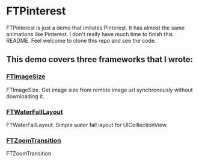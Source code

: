 # FTPinterest

FTPinterest is just a demo that imitates Pinterest. It has almost the same animations like Pinterest. I don't really have much time to finish this README. Feel welcome to clone this repo and see the code.

## This demo covers three frameworks that I wrote:

### [FTImageSize](https://github.com/liufengting/FTImageSize)

FTImageSize. Get image size from remote image url synchronously without downloading it.

### [FTWaterFallLayout](https://github.com/liufengting/FTWaterFallLayout)

FTWaterFallLayout. Simple water fall layout for UIColllectionView.

### [FTZoomTransition](https://github.com/liufengting/FTZoomTransition)  

FTZoomTransition.

